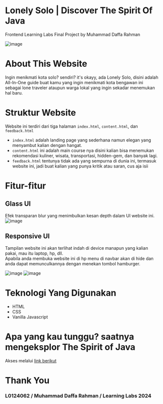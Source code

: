 # Lonely Solo | Discover The Spirit Of Java
Frontend Learning Labs Final Project by Muhammad Daffa Rahman

![image](https://github.com/user-attachments/assets/ecc1ba56-d98c-494d-b9b9-53311ccb7190)

# About This Website
Ingin menikmati kota solo? sendiri? it's okayy, ada Lonely Solo, disini adalah All-In-One guide buat kamu yang ingin menikmati kota bengawan ini sebagai lone traveler ataupun warga lokal yang ingin sekadar menemukan hal baru.

# Struktur Website
Website ini terdiri dari tiga halaman `index.html`, `content.html`, dan `feedback.html`
* `index.html` adalah landing page yang sederhana namun elegan yang menyambut kalian dengan hangat.
* `content.html` ini adalah main course nya disini kalian bisa menemukan rekomendasi kuliner, wisata, transportasi, hidden-gem, dan banyak lagi.
* `feedback.html` tentunya tidak ada yang sempurna di dunia ini, termasuk website ini, jadi buat kalian yang punya kritik atau saran, cus aja isii

# Fitur-fitur

## Glass UI
Efek transparan blur yang menimbulkan kesan depth dalam UI website ini.  
![image](https://github.com/user-attachments/assets/1e3c85fa-5688-4849-8871-66097fe27381)

## Responsive UI
Tampilan website ini akan terlihat indah di device manapun yang kalian pakai, mau itu laptop, hp, dll.  
Apabila anda membuka website ini di hp menu di navbar akan di hide dan anda dapat memunculkannya dengan menekan tombol hamburger.  


![image](https://github.com/user-attachments/assets/12515384-545c-4590-a312-81e581aeb5fc)
![image](https://github.com/user-attachments/assets/50a30186-d1be-4fc4-9d18-651c49739217)


# Teknologi Yang Digunakan
* HTML
* CSS
* Vanilla Javascript


# Apa yang kau tunggu? saatnya mengeksplor The Spirit of Java
Akses melalui [link berikut](https://daffarahman.github.io/L0124062_MuhammadDaffaRahman_LearningLabs/index.html)

# Thank You
### L0124062 / Muhammad Daffa Rahman / Learning Labs 2024

